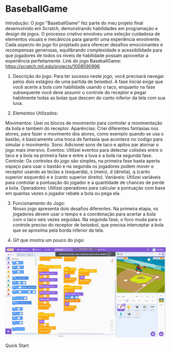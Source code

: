 # BaseballGame
Introdução:
  O jogo "BaseballGame" fez parte do meu projeto final desenvolvido em Scratch, demonstrando habilidades em programação e design de jogos. O processo criativo envolveu uma seleção cuidadosa de elementos visuais e mecânicos para garantir uma experiência envolvente. Cada aspecto do jogo foi projetado para oferecer desafios emocionantes e recompensas generosas, equilibrando complexidade e acessibilidade para que jogadores de todos os níveis de habilidade possam aproveitar a experiência perfeitamente.
  Link do jogo BaseballGame: https://scratch.mit.edu/projects/1008590996  


1. Descrição do jogo:
  Para ter sucesso neste jogo, você precisará navegar pelos dois estágios de uma partida de beisebol. A fase inicial exige que você acerte a bola com habilidade usando o taco, enquanto na fase subsequente você deve assumir o controle do receptor e pegar habilmente todas as bolas que descem do canto inferior da tela com sua luva.

2. Elementos Utilizados:

  Movimentos: Usei os blocos de movimento para controlar a movimentação da bola e tambem do receptor.
  Aparências: Criei diferentes fantasias nos atores, para fazer o movimento dos atores, como exemplo quando se usa o bastão, é basicamente uma troca de fantasia que acontece no codigo para simular o movimento.
  Sons: Adicionei sons de taco e apitos par atornar o jogo mais imersivo.
  Eventos: Utilizei eventos para detectar colisões entre o taco e a bola na primeira fase e entre a luva e a bola na segunda fase.
  Controle: Os controles do jogo são simples, na primeira fase basta aperta espaço para usar o bastão e na segunda os jogadores podem mover o receptor usando as teclas a (esquerda), s (meio), d (direita), q (canto 
  superior esquerdo) e e (canto superior direito).
  Variáveis: Utilizei variáveis para controlar a pontuação do jogador e a quantidade de chances de perde a bola.
  Operadores: Utilizei operadores para calcular a pontuação com base em quantas vezes o jogador rebate a bola ou pega ela.

3. Funcionamento do Jogo:  
  Nosso jogo apresenta dois desafios diferentes. Na primeira etapa, os jogadores devem usar o tempo e a coordenação para acertar a bola com o taco seis vezes seguidas. Na segunda fase, o foco muda para o controle preciso do receptor de beisebol, que precisa interceptar a bola que se aproxima pela borda inferior da tela.

4. Gif que mostra um pouco do jogo:
   <div align="center">

<img src="https://github.com/cauacostaalves/Trabalho-scratch/blob/76037cadee65ca5017a08160146d603f8c357ec0/Game%20file/Gifgamebaseball.gif">
<p>Quick Start</p>

</div>	


